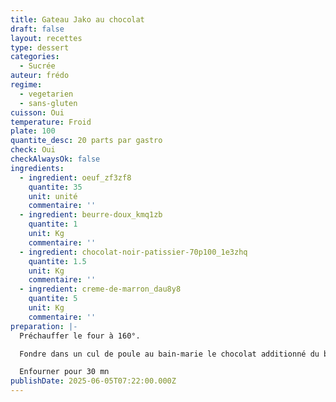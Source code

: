 ```yaml
---
title: Gateau Jako au chocolat
draft: false
layout: recettes
type: dessert
categories:
  - Sucrée
auteur: frédo
regime:
  - vegetarien
  - sans-gluten
cuisson: Oui
temperature: Froid
plate: 100
quantite_desc: 20 parts par gastro
check: Oui
checkAlwaysOk: false
ingredients:
  - ingredient: oeuf_zf3zf8
    quantite: 35
    unit: unité
    commentaire: ''
  - ingredient: beurre-doux_kmq1zb
    quantite: 1
    unit: Kg
    commentaire: ''
  - ingredient: chocolat-noir-patissier-70p100_1e3zhq
    quantite: 1.5
    unit: Kg
    commentaire: ''
  - ingredient: creme-de-marron_dau8y8
    quantite: 5
    unit: Kg
    commentaire: ''
preparation: |-
  Préchauffer le four à 160°.

  Fondre dans un cul de poule au bain-marie le chocolat additionné du beurre, ajouter la crème de marron. Lorsque le mélange est presque froid y ajouter les oeufs entiers. Bien mélanger. Portionner en gastros plats tapissés de papier sulfurisé.

  Enfourner pour 30 mn
publishDate: 2025-06-05T07:22:00.000Z
---
```

